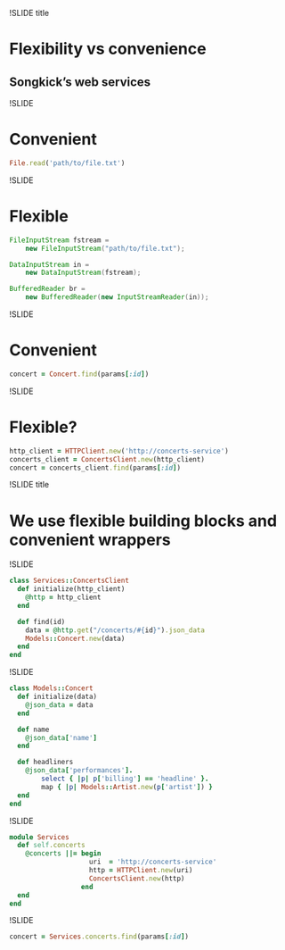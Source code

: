 !SLIDE title
# Flexibility vs convenience
## Songkick’s web services

!SLIDE
# Convenient

```ruby
File.read('path/to/file.txt')
```

!SLIDE
# Flexible

```java
FileInputStream fstream =
    new FileInputStream("path/to/file.txt");

DataInputStream in =
    new DataInputStream(fstream);

BufferedReader br =
    new BufferedReader(new InputStreamReader(in));
```

!SLIDE
# Convenient

```ruby
concert = Concert.find(params[:id])
```

!SLIDE
# Flexible?

```ruby
http_client = HTTPClient.new('http://concerts-service')
concerts_client = ConcertsClient.new(http_client)
concert = concerts_client.find(params[:id])
```

!SLIDE title
# We use flexible building blocks and convenient wrappers

!SLIDE

```ruby
class Services::ConcertsClient
  def initialize(http_client)
    @http = http_client
  end

  def find(id)
    data = @http.get("/concerts/#{id}").json_data
    Models::Concert.new(data)
  end
end
```

!SLIDE

```ruby
class Models::Concert
  def initialize(data)
    @json_data = data
  end

  def name
    @json_data['name']
  end

  def headliners
    @json_data['performances'].
        select { |p| p['billing'] == 'headline' }.
        map { |p| Models::Artist.new(p['artist']) }
  end
end
```

!SLIDE

```ruby
module Services
  def self.concerts
    @concerts ||= begin
                    uri  = 'http://concerts-service'
                    http = HTTPClient.new(uri)
                    ConcertsClient.new(http)
                  end
  end
end
```

!SLIDE

```ruby
concert = Services.concerts.find(params[:id])
```
